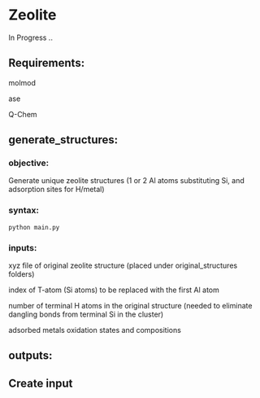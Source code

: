 # Zeolite

In Progress ..

## Requirements:
  molmod
  
  ase
  
  Q-Chem

## generate_structures: 
### objective: 
Generate unique zeolite structures (1 or 2 Al atoms substituting Si, and adsorption sites for H/metal)
### syntax:
`python main.py`
### inputs:
xyz file of original zeolite structure (placed under original_structures folders)

index of T-atom (Si atoms) to be replaced with the first Al atom

number of terminal H atoms in the original structure (needed to eliminate dangling bonds from terminal Si in the cluster)

adsorbed metals oxidation states and compositions
## outputs:
    
## Create input
    
    
    


